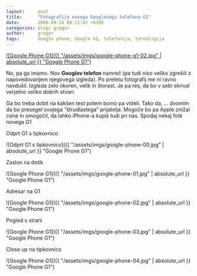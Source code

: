 ```yaml
---
layout:     post
title:      "Fotografije novega Googlovega telefona G1"
date:       2008-09-24 09:11:42 +0100
categories: blogi gregor
author:		gregor
tags:		Google phone, Google G1, telefonija, tehnoligija
---
```


[![Google Phone G1]({{ "/assets/imgs/google-phone-g1-02.jpg" | absolute_url }} "Google Phone G1")](https://en.wikipedia.org/wiki/HTC_Dream)

No, pa ga imamo. Nov **Googlov telefon** namreč (pa tudi niso veliko zgrešili z napovedovanjem njegovega izgleda). Po preletu fotografij me ni ravno navdušil. Izgleda zelo okoren, velik in štorast. Je pa res, da bo v sebi skrival verjetno veliko dobrih stvari. 

Ga bo treba dobit na kakšen test potem bomo pa videli. Tako da, ... dvomim da bo presegel svojega “štrudlastega” prijatelja. Mogoče bo pa Apple znižal cene in omogočil, da lahko iPhone-a kupiš tudi pri nas. Spodaj nekaj fotk novega G1

Odprt G1 s tipkovnico 

![Odprt G1 s tipkovnico]({{ "/assets/imgs/google-phone-00.jpg" | absolute_url }} "Google Phone G1") 

Zaslon na dotik

![Google Phone G1]({{ "/assets/imgs/google-phone-01.jpg" | absolute_url }} "Google Phone G1")

Adresar na G1

![Google Phone G1]({{ "/assets/imgs/google-phone-02.jpg" | absolute_url }} "Google Phone G1")

Pogled s strani   

![Google Phone G1]({{ "/assets/imgs/google-phone-03.jpg" | absolute_url }} "Google Phone G1")

Close up na tipkovnico

![Google Phone G1]({{ "/assets/imgs/google-phone-04.jpg" | absolute_url }} "Google Phone G1")